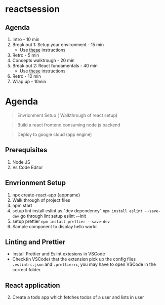 # reactsession
## Agenda

1. Intro - 10 min
2. Break out 1: Setup your environment - 15 min
   - Use [these](./BreakOut1/WorkFolder/instructions.md) instructions
3. Retro - 5 min
4. Concepts walktrough - 20 min
5. Break out 2: React fundamentals - 40 min
   - Use [these](./BreakOut2/WorkFolder/instructions.md) instructions
6. Retro - 10 min
7. Wrap up - 10min


# Agenda
> Envrionment Setup ( Walkthrough of react setup)

> Build a react frontend consuming node js backend

> Deploy to google cloud (app engine)

## Prerequisites

1) Node JS
2) Vs Code Editor

## Envrionment Setup
1) npx create-react-app {appname}
2) Walk through of project files
3) npm start
3) setup lint install eslint as "dev dependency" `npm install eslint --save-dev`
   go through lint setup eslint --init
4) setup prettier `npm install prettier --save-dev`
5) Sample component to display hello world

## Linting and Prettier
* Install Prettier and Eslint extesions in VSCode
* Check(in VSCode) that the extension pick up the config files `.eslintrc.json` and `.prettierrc`, you may have to open VSCode in the correct folder.


## React application

2) Create a todo app which fetches todos of a user and lists in user